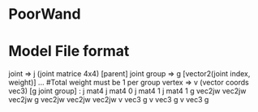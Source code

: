 # PoorWand


# Model File format

joint        => j (joint matrice 4x4) [parent]
joint group  => g [vector2(joint index, weight)] ... #Total weight must be 1 per group
vertex       => v (vector coords vec3) [g joint group]
:
j mat4
j mat4 0
j mat4 1
j mat4 1
g vec2jw vec2jw vec2jw
g vec2jw vec2jw vec2jw
v vec3 g
v vec3 g
v vec3 g

